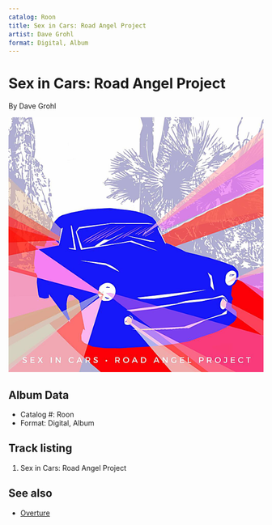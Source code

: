 ```yaml
---
catalog: Roon
title: Sex in Cars: Road Angel Project
artist: Dave Grohl
format: Digital, Album
---
```


# Sex in Cars: Road Angel Project

By Dave Grohl

![](../../assets/albumcovers/Dave_Grohl-Sex_in_Cars-_Road_Angel_Project.png)

## Album Data

- Catalog #: Roon
- Format: Digital, Album


## Track listing


1. Sex in Cars: Road Angel Project


## See also

- [Overture](Overture.md)
